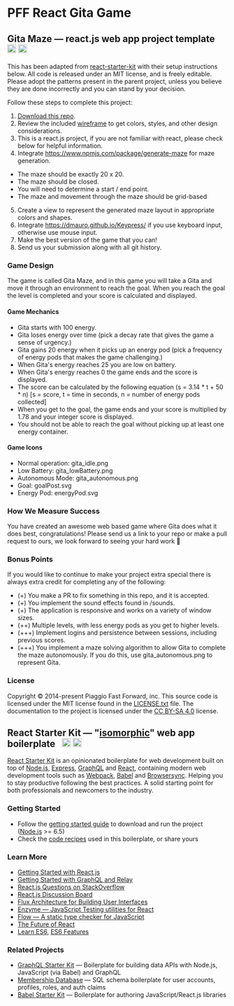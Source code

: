 # PFF React Gita Game

## Gita Maze — react.js web app project template &nbsp; <a href="https://github.com/piaggiofastforward/react-gita-game"><img src="https://img.shields.io/github/stars/piaggiofastforward/react-gita-game.svg?style=social&label=Star&maxAge=3600" height="20"></a> <a href="https://twitter.com/p_f_f"><img src="https://img.shields.io/twitter/follow/p_f_f.svg?style=social&label=Follow&maxAge=3600" height="20"></a>

This has been adapted from [react-starter-kit](https://www.reactstarterkit.com/) with their setup instructions below. All code is released under an MIT license, and is freely editable. Please adopt the patterns present in the parent project, unless you believe they are done incorrectly and you can stand by your decision.

Follow these steps to complete this project:

1. [Download this repo](https://github.com/piaggiofastforward/react-gita-game/archive/master.zip).
2. Review the included [wireframe](./docs/designs/wireframes/1920_wireframe.pdf) to get colors, styles, and other design considerations.
3. This is a react.js project, if you are not familiar with react, please check below for helpful information.
4. Integrate https://www.npmjs.com/package/generate-maze for maze generation.
- The maze should be exactly 20 x 20.
- The maze should be closed.
- You will need to determine a start / end point.
- The maze and movement through the maze should be grid-based
5. Create a view to represent the generated maze layout in appropriate colors and shapes.
6. Integrate https://dmauro.github.io/Keypress/ if you use keyboard input, otherwise use mouse input.
7. Make the best version of the game that you can!
8. Send us your submission along with all git history.

### Game Design ###
The game is called Gita Maze, and in this game you will take a Gita and move it through an environment to reach the goal.
When you reach the goal the level is completed and your score is calculated and displayed.

#### Game Mechanics ####
- Gita starts with 100 energy.
- Gita loses energy over time (pick a decay rate that gives the game a sense of urgency.)
- Gita gains 20 energy when it picks up an energy pod (pick a frequency of energy pods that makes the game challenging.)
- When Gita's energy reaches 25 you are low on battery.
- When Gita's energy reaches 0 the game ends and the score is displayed.
- The score can be calculated by the following equation (s = 3.14 * t + 50 * n) [s = score, t = time in seconds, n = number of energy pods collected]
- When you get to the goal, the game ends and your score is multiplied by 1.78 and your integer score is displayed.
- You should not be able to reach the goal without picking up at least one energy container.

#### Game Icons ####
- Normal operation: gita_idle.png
- Low Battery: gita_lowBattery.png
- Autonomous Mode: gita_autonomous.png
- Goal: goalPost.svg
- Energy Pod: energyPod.svg

### How We Measure Success
You have created an awesome web based game where Gita does what it does best, congratulations!
Please send us a link to your repo or make a pull request to ours, we look forward to seeing your hard work :rocket:

### Bonus Points ###
If you would like to continue to make your project extra special there is always extra credit for completing any of the following:

- (+) You make a PR to fix something in this repo, and it is accepted.
- (+) You implement the sound effects found in /sounds.
- (+) The application is responsive and works on a variety of window sizes.
- (++) Multiple levels, with less energy pods as you get to higher levels.
- (+++) Implement logins and persistence between sessions, including previous scores.
- (+++) You implement a maze solving algorithm to allow Gita to complete the maze autonomously. If you do this, use gita_autonomous.png to represent Gita.

### License

Copyright © 2014-present Piaggio Fast Forward, inc. This source code is licensed under the MIT
license found in the [LICENSE.txt](https://github.com/piaggiofastforward/react-gita-game/blob/master/LICENSE.txt)
file. The documentation to the project is licensed under the
[CC BY-SA 4.0](http://creativecommons.org/licenses/by-sa/4.0/) license.


## React Starter Kit — "[isomorphic](http://nerds.airbnb.com/isomorphic-javascript-future-web-apps/)" web app boilerplate &nbsp; <a href="https://github.com/kriasoft/react-starter-kit/stargazers"><img src="https://img.shields.io/github/stars/kriasoft/react-starter-kit.svg?style=social&label=Star&maxAge=3600" height="20"></a> <a href="https://twitter.com/ReactStarter"><img src="https://img.shields.io/twitter/follow/ReactStarter.svg?style=social&label=Follow&maxAge=3600" height="20"></a>

[React Starter Kit](https://www.reactstarterkit.com) is an opinionated boilerplate for web
development built on top of [Node.js](https://nodejs.org/),
[Express](http://expressjs.com/), [GraphQL](http://graphql.org/) and
[React](https://facebook.github.io/react/), containing modern web development
tools such as [Webpack](http://webpack.github.io/), [Babel](http://babeljs.io/)
and [Browsersync](http://www.browsersync.io/). Helping you to stay productive
following the best practices. A solid starting point for both professionals
and newcomers to the industry.

### Getting Started

  * Follow the [getting started guide](./docs/getting-started.md) to download and run the project
    ([Node.js](https://nodejs.org/) >= 6.5)
  * Check the [code recipes](./docs/recipes) used in this boilerplate, or share yours


### Learn More

  * [Getting Started with React.js](http://facebook.github.io/react/)
  * [Getting Started with GraphQL and Relay](https://quip.com/oLxzA1gTsJsE)
  * [React.js Questions on StackOverflow](http://stackoverflow.com/questions/tagged/reactjs)
  * [React.js Discussion Board](https://discuss.reactjs.org/)
  * [Flux Architecture for Building User Interfaces](http://facebook.github.io/flux/)
  * [Enzyme — JavaScript Testing utilities for React](http://airbnb.io/enzyme/)
  * [Flow — A static type checker for JavaScript](http://flowtype.org/)
  * [The Future of React](https://github.com/reactjs/react-future)
  * [Learn ES6](https://babeljs.io/docs/learn-es6/), [ES6 Features](https://github.com/lukehoban/es6features#readme)


### Related Projects

  * [GraphQL Starter Kit](https://github.com/kriasoft/graphql-starter-kit) — Boilerplate for building data APIs with Node.js, JavaScript (via Babel) and GraphQL
  * [Membership Database](https://github.com/membership/membership.db) — SQL schema boilerplate for user accounts, profiles, roles, and auth claims
  * [Babel Starter Kit](https://github.com/kriasoft/babel-starter-kit) — Boilerplate for authoring JavaScript/React.js libraries
